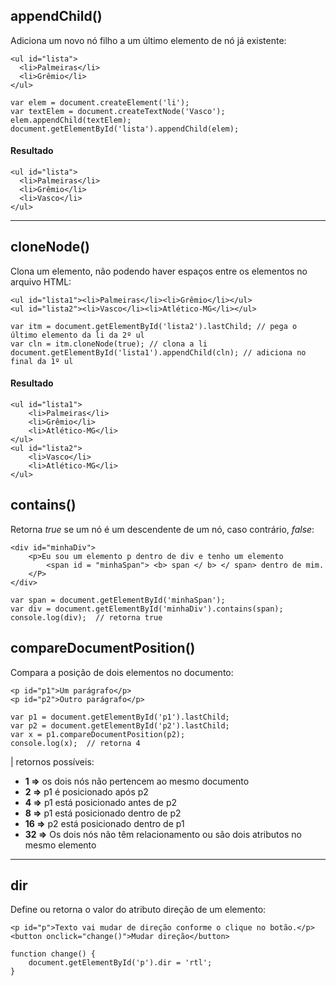 ## appendChild()
Adiciona um novo nó filho a um último elemento de nó já existente:

    <ul id="lista">
      <li>Palmeiras</li>  
      <li>Grêmio</li>
    </ul>
    
    var elem = document.createElement('li');
    var textElem = document.createTextNode('Vasco');
    elem.appendChild(textElem);
    document.getElementById('lista').appendChild(elem);

#### Resultado

    <ul id="lista">
      <li>Palmeiras</li>  
      <li>Grêmio</li>
      <li>Vasco</li>
    </ul>

---

## cloneNode()
Clona um elemento, não podendo haver espaços entre os elementos no arquivo HTML:
    
    <ul id="lista1"><li>Palmeiras</li><li>Grêmio</li></ul>
    <ul id="lista2"><li>Vasco</li><li>Atlético-MG</li></ul>
    
    var itm = document.getElementById('lista2').lastChild; // pega o último elemento da li da 2º ul
    var cln = itm.cloneNode(true); // clona a li
    document.getElementById('lista1').appendChild(cln); // adiciona no final da 1º ul

#### Resultado

    <ul id="lista1">
        <li>Palmeiras</li>
        <li>Grêmio</li>
        <li>Atlético-MG</li>
    </ul>
    <ul id="lista2">
        <li>Vasco</li>
        <li>Atlético-MG</li>
    </ul>
    
## contains() 
Retorna *true* se um nó é um descendente de um nó, caso contrário, *false*:

    <div id="minhaDiv">
        <p>Eu sou um elemento p dentro de div e tenho um elemento
            <span id = "minhaSpan"> <b> span </ b> </ span> dentro de mim.
        </P>
    </div>
    
    var span = document.getElementById('minhaSpan');
    var div = document.getElementById('minhaDiv').contains(span);
    console.log(div);  // retorna true

## compareDocumentPosition()
Compara a posição de dois elementos no documento:

    <p id="p1">Um parágrafo</p>
    <p id="p2">Outro parágrafo</p>
    
    var p1 = document.getElementById('p1').lastChild;
    var p2 = document.getElementById('p2').lastChild;
    var x = p1.compareDocumentPosition(p2);
    console.log(x);  // retorna 4
    
| retornos possíveis:

- **1 =>** os dois nós não pertencem ao mesmo documento
- **2 =>** p1 é posicionado após p2
- **4 =>** p1 está posicionado antes de p2
- **8 =>** p1 está posicionado dentro de p2
- **16 =>** p2 está posicionado dentro de p1
- **32 =>** Os dois nós não têm relacionamento ou são dois atributos no mesmo elemento

---

## dir 
Define ou retorna o valor do atributo direção de um elemento:

    <p id="p">Texto vai mudar de direção conforme o clique no botão.</p>
    <button onclick="change()">Mudar direção</button>

    function change() {
        document.getElementById('p').dir = 'rtl';
    }